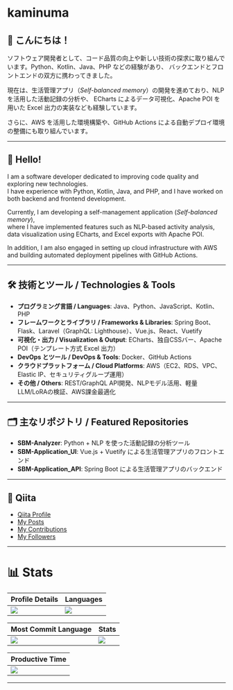 # kaminuma

## 👋 こんにちは！  
ソフトウェア開発者として、コード品質の向上や新しい技術の探求に取り組んでいます。Python、Kotlin、Java、PHP などの経験があり、
バックエンドとフロントエンドの双方に携わってきました。  

現在は、生活管理アプリ（*Self-balanced memory*）の開発を進めており、NLP を活用した活動記録の分析や、
ECharts によるデータ可視化、Apache POI を用いた Excel 出力の実装なども経験しています。  

さらに、AWS を活用した環境構築や、GitHub Actions による自動デプロイ環境の整備にも取り組んでいます。  

---

## 👋 Hello!  
I am a software developer dedicated to improving code quality and exploring new technologies.  
I have experience with Python, Kotlin, Java, and PHP, and I have worked on both backend and frontend development.  

Currently, I am developing a self-management application (*Self-balanced memory*),  
where I have implemented features such as NLP-based activity analysis, data visualization using ECharts, and Excel exports with Apache POI.  

In addition, I am also engaged in setting up cloud infrastructure with AWS and building automated deployment pipelines with GitHub Actions.  

---

## 🛠️ 技術とツール / Technologies & Tools  

- **プログラミング言語 / Languages**: Java、Python、JavaScript、Kotlin、PHP  
- **フレームワークとライブラリ / Frameworks & Libraries**: Spring Boot、Flask、Laravel（GraphQL: Lighthouse）、Vue.js、React、Vuetify  
- **可視化・出力 / Visualization & Output**: ECharts、独自CSSバー、Apache POI（テンプレート方式 Excel 出力）  
- **DevOps とツール / DevOps & Tools**: Docker、GitHub Actions  
- **クラウドプラットフォーム / Cloud Platforms**: AWS（EC2、RDS、VPC、Elastic IP、セキュリティグループ運用）  
- **その他 / Others**: REST/GraphQL API開発、NLPモデル活用、軽量LLM/LoRAの検証、AWS課金最適化

---

## 🗂️ 主なリポジトリ / Featured Repositories
- **SBM-Analyzer**: Python + NLP を使った活動記録の分析ツール
- **SBM-Application_UI**: Vue.js + Vuetify による生活管理アプリのフロントエンド
- **SBM-Application_API**: Spring Boot による生活管理アプリのバックエンド

---

## 📄 Qiita
- [Qiita Profile](https://qiita.com/kaminuma)  
- [My Posts](https://qiita.com/kaminuma)  
- [My Contributions](https://qiita.com/kaminuma)  
- [My Followers](https://qiita.com/kaminuma)

---

# 📊 Stats

| Profile Details | Languages |
|-----------------|------------|
| ![](http://github-profile-summary-cards.vercel.app/api/cards/profile-details?username=kaminuma&theme=gruvbox) | ![](http://github-profile-summary-cards.vercel.app/api/cards/repos-per-language?username=kaminuma&theme=gruvbox) |

| Most Commit Language | Stats |
|----------------------|-------|
| ![](http://github-profile-summary-cards.vercel.app/api/cards/most-commit-language?username=kaminuma&theme=gruvbox) | ![](http://github-profile-summary-cards.vercel.app/api/cards/stats?username=kaminuma&theme=gruvbox) |

| Productive Time |
|-----------------|
| ![](http://github-profile-summary-cards.vercel.app/api/cards/productive-time?username=kaminuma&theme=gruvbox&utcOffset=9) |

---
